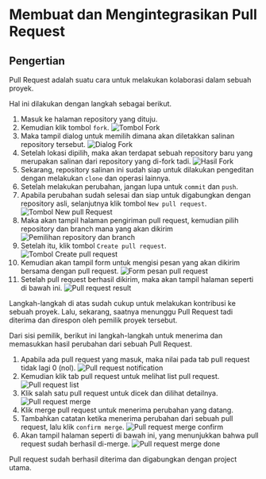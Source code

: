 # Membuat dan Mengintegrasikan Pull Request

## Pengertian
Pull Request adalah suatu cara untuk melakukan kolaborasi dalam sebuah proyek.

Hal ini dilakukan dengan langkah sebagai berikut.
1. Masuk ke halaman repository yang dituju.
2. Kemudian klik tombol `fork`.
![Tombol Fork](https://github.com/hadihammurabi/tcclanjut/raw/master/minggu-02/forkbtn.png)
3. Maka tampil dialog untuk memilih dimana akan diletakkan salinan repository tersebut.
![Dialog Fork](https://github.com/hadihammurabi/tcclanjut/raw/master/minggu-02/forkpopup.png)
4. Setelah lokasi dipilih, maka akan terdapat sebuah repository baru yang merupakan salinan dari repository yang di-fork tadi.
![Hasil Fork](https://github.com/hadihammurabi/tcclanjut/raw/master/minggu-02/forkresult.png)
5. Sekarang, repository salinan ini sudah siap untuk dilakukan pengeditan dengan melakukan `clone` dan operasi lainnya.
6. Setelah melakukan perubahan, jangan lupa untuk `commit` dan `push`.
7. Apabila perubahan sudah selesai dan siap untuk digabungkan dengan repository asli, selanjutnya klik tombol `New pull request`.
![Tombol New pull Request](https://github.com/hadihammurabi/tcclanjut/raw/master/minggu-02/prbtn.png)
8. Maka akan tampil halaman pengiriman pull request, kemudian pilih repository dan branch mana yang akan dikirim 
![Pemilihan repository dan branch](https://github.com/hadihammurabi/tcclanjut/raw/master/minggu-02/prconfig.png)
9. Setelah itu, klik tombol `Create pull request`.
![Tombol Create pull request](https://github.com/hadihammurabi/tcclanjut/raw/master/minggu-02/prsendbtn.png)
10. Kemudian akan tampil form untuk mengisi pesan yang akan dikirim bersama dengan pull request.
![Form pesan pull request](https://github.com/hadihammurabi/tcclanjut/raw/master/minggu-02/prmsg.png)
11. Setelah pull request berhasil dikirim, maka akan tampil halaman seperti di bawah ini.
![Pull request result](https://github.com/hadihammurabi/tcclanjut/raw/master/minggu-02/prresult.png)

Langkah-langkah di atas sudah cukup untuk melakukan kontribusi ke sebuah proyek.
Lalu, sekarang, saatnya menunggu Pull Request tadi diterima dan direspon oleh pemilik proyek tersebut.

Dari sisi pemilik, berikut ini langkah-langkah untuk menerima dan memasukkan hasil perubahan dari sebuah Pull Request.

1. Apabila ada pull request yang masuk, maka nilai pada tab pull request tidak lagi 0 (nol).
![Pull request notification](https://github.com/hadihammurabi/tcclanjut/raw/master/minggu-02/prcoming.png)
2. Kemudian klik tab pull request untuk melihat list pull request.
![Pull request list](https://github.com/hadihammurabi/tcclanjut/raw/master/minggu-02/prlist.png)
3. Klik salah satu pull request untuk dicek dan dilihat detailnya.
![Pull request merge](https://github.com/hadihammurabi/tcclanjut/raw/master/minggu-02/prmerge.png)
4. Klik merge pull request untuk menerima perubahan yang datang.
5. Tambahkan catatan ketika menerima perubahan dari sebuah pull request, lalu klik `confirm merge`.
![Pull request merge confirm](https://github.com/hadihammurabi/tcclanjut/raw/master/minggu-02/prmergeconfirm.png)
6. Akan tampil halaman seperti di bawah ini, yang menunjukkan bahwa pull request sudah berhasil di-merge.
![Pull request merge done](https://github.com/hadihammurabi/tcclanjut/raw/master/minggu-02/prdone.png)

Pull request sudah berhasil diterima dan digabungkan dengan project utama.
